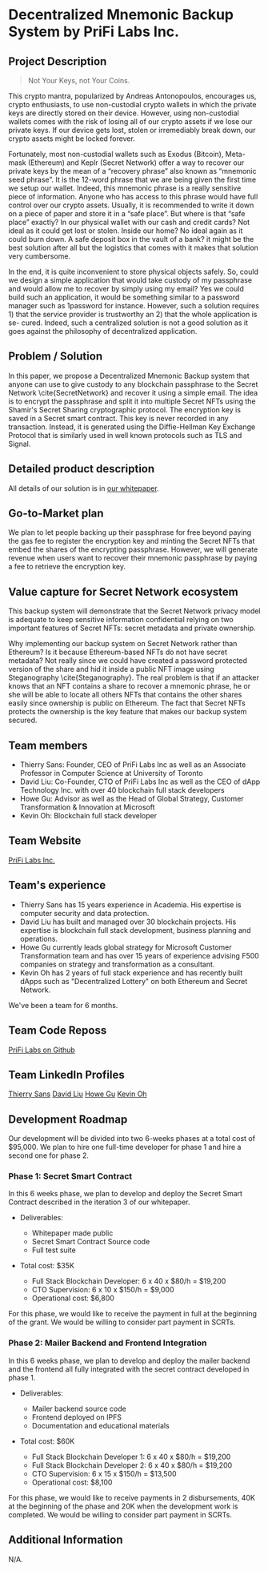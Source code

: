 #  Decentralized Mnemonic Backup System by PriFi Labs Inc.

## Project Description

> Not Your Keys, not Your Coins.

This crypto mantra, popularized by Andreas Antonopoulos, encourages us, crypto enthusiasts, to use non-custodial crypto wallets in which the private keys are directly stored on their device. However, using non-custodial wallets comes with the risk of losing all of our crypto assets if we lose our private keys. If our device gets lost, stolen or irremediably break down, our crypto assets might be locked forever. 

Fortunately, most non-custodial wallets such as Exodus (Bitcoin), Meta- mask (Ethereum) and Keplr (Secret Network) offer a way to recover our private keys by the mean of a “recovery phrase” also known as “mnemonic seed phrase”. It is the 12-word phrase that we are being given the first time we setup our wallet. Indeed, this mnemonic phrase is a really sensitive piece of information. Anyone who has access to this phrase would have full control over our crypto assets. Usually, it is recommended to write it down on a piece of paper and store it in a “safe place”. But where is that “safe place” exactly? In our physical wallet with our cash and credit cards? Not ideal as it could get lost or stolen. Inside our home? No ideal again as it could burn down. A safe deposit box in the vault of a bank? it might be the best solution after all but the logistics that comes with it makes that solution very cumbersome.

In the end, it is quite inconvenient to store physical objects safely. So, could we design a simple application that would take custody of my passphrase and would allow me to recover by simply using my email? Yes we could build such an application, it would be something similar to a password manager such as 1password for instance. However, such a solution requires 1) that the service provider is trustworthy an 2) that the whole application is se- cured. Indeed, such a centralized solution is not a good solution as it goes against the philosophy of decentralized application.

## Problem / Solution

In this paper, we propose a Decentralized Mnemonic Backup system that anyone can use to give custody to any blockchain passphrase to the Secret Network \cite{SecretNetwork} and recover it using a simple email. The idea is to encrypt the passphrase and split it into multiple Secret NFTs using the Shamir's Secret Sharing cryptographic protocol. The encryption key is saved in a Secret smart contract. This key is never recorded in any transaction. Instead, it is generated using the Diffie-Hellman Key Exchange Protocol that is similarly used in well known protocols such as TLS and Signal. 

## Detailed product description

All details of our solution is in [our whitepaper](https://github.com/prifilabs/decentralized-mnemonic-backup/raw/main/whitepaper/whitepaper.pdf).
 
## Go-to-Market plan

We plan to let people backing up their passphrase for free beyond paying the gas fee to register the encryption key and minting the Secret NFTs that embed the shares of the encrypting passphrase. However, we will generate revenue when users want to recover their mnemonic passphrase by paying a fee to retrieve the encryption key. 

## Value capture for Secret Network ecosystem

This backup system will demonstrate that the Secret Network privacy model is adequate to keep sensitive information confidential relying on two important features of Secret NFTs: secret metadata and private ownership.

Why implementing our backup system on Secret Network rather than Ethereum? Is it because Ethereum-based NFTs do not have secret metadata? Not really since we could have created a password protected version of the share and hid it inside a public NFT image using Steganography \cite{Steganography}. The real problem is that if an attacker knows that an NFT contains a share to recover a mnemonic phrase, he or she will be able to locate all others NFTs that contains the other shares easily since ownership is public on Ethereum. The fact that Secret NFTs protects the ownership is the key feature that makes our backup system secured. 

## Team members
* Thierry Sans: Founder, CEO of PriFi Labs Inc as well as an Associate Professor in Computer Science at University of Toronto
* David Liu: Co-Founder, CTO of PriFi Labs Inc as well as the CEO of dApp Technology Inc. with over 40 blockchain full stack developers
* Howe Gu: Advisor as well as the Head of Global Strategy, Customer Transformation & Innovation at Microsoft
* Kevin Oh: Blockchain full stack developer

## Team Website	

[PriFi Labs Inc.](https://prifi-labs.webflow.io/) 

## Team's experience
* Thierry Sans has 15 years experience in Academia. His expertise is computer security and data protection. 
* David Liu has built and managed over 30 blockchain projects. His expertise is blockchain full stack development, business planning and operations.
* Howe Gu currently leads global strategy for Microsoft Customer Transformation team and has over 15 years of experience advising F500 companies on strategy and transformation as a consultant.
* Kevin Oh has 2 years of full stack experience and has recently built dApps such as "Decentralized Lottery" on both Ethereum and Secret Network.

We've been a team for 6 months.

## Team Code Reposs

[PriFi Labs on Github](https://github.com/prifilabs)

## Team LinkedIn Profiles

[Thierry Sans](https://www.linkedin.com/in/thierry-sans-0a281227/)
[David Liu](https://www.linkedin.com/in/davidzimingliu/)
[Howe Gu](https://www.linkedin.com/in/howegu/)
[Kevin Oh](https://github.com/kevoh1516)

## Development Roadmap

Our development will be divided into two 6-weeks phases at a total cost of $95,000. We plan to hire one full-time  developer for phase 1 and hire a second one for phase 2.

### Phase 1: Secret Smart Contract

In this 6 weeks phase, we plan to develop and deploy the Secret Smart Contract described in the iteration 3 of our whitepaper. 

- Deliverables:
    - Whitepaper made public
    - Secret Smart Contract Source code
    - Full test suite

- Total cost: $35K
    - Full Stack Blockchain Developer:  6 x 40 x $80/h = $19,200
    - CTO Supervision: 6 x 10 x $150/h = $9,000
    - Operational cost:  $6,800

For this phase, we would like to receive the payment in full at the beginning of the grant. We would be willing to consider part payment in SCRTs. 

### Phase 2: Mailer Backend and Frontend Integration

In this 6 weeks phase, we plan to develop and deploy the mailer backend and the frontend all fully integrated with the secret contract developed in phase 1. 

- Deliverables:
    - Mailer backend source code
    - Frontend deployed on IPFS
    - Documentation and educational materials

- Total cost: $60K
    - Full Stack Blockchain Developer 1:  6 x 40 x $80/h = $19,200
    - Full Stack Blockchain Developer 2:  6 x 40 x $80/h = $19,200
    - CTO Supervision: 6 x 15 x $150/h = $13,500 
    - Operational cost: $8,100
    
For this phase, we would like to receive payments in 2 disbursements, 40K at the beginning of the phase and 20K when the development work is completed. We would be willing to consider part payment in SCRTs. 

## Additional Information
N/A.
